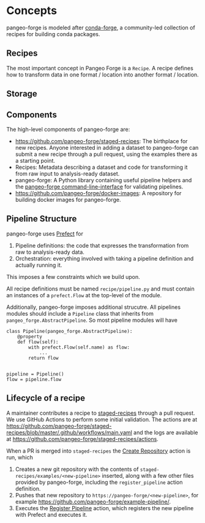 # Concepts

pangeo-forge is modeled after [conda-forge], a community-led collection of recipes
for building conda packages.

## Recipes

The most important concept in Pangeo Forge is a ``Recipe``.
A recipe defines how to transform data in one format / location into another format / location.


## Storage




## Components

The high-level components of pangeo-forge are:

* https://github.com/pangeo-forge/staged-recipes: The birthplace for new recipes.
  Anyone interested in adding a dataset to pangeo-forge can submit a new recipe
  through a pull request, using the examples there as a starting point.
* Recipes: Metadata describing a dataset and code for transforming it from
  raw input to analysis-ready dataset.
* pangeo-forge: A Python library containing useful pipeline helpers and the
  [pangeo-forge command-line-interface][cli] for validating pipelines.
* https://github.com/pangeo-forge/docker-images: A repository for building docker
  images for pangeo-forge.

## Pipeline Structure

pangeo-forge uses [Prefect] for

1. Pipeline definitions: the code that expresses the transformation from raw to analysis-ready data.
2. Orchestration: everything involved with taking a pipeline definition and actually running it.

This imposes a few constraints which we build upon.

All recipe definitions must be named `recipe/pipeline.py` and must contain an instances
of a `prefect.Flow` at the top-level of the module.

Additionally, pangeo-forge imposes additional strucutre. All pipelines modules should include a `Pipeline`
class that inherits from `pangeo_forge.AbstractPipeline`. So most pipeline modules will have


```
class Pipeline(pangeo_forge.AbstractPipeline):
    @property
    def flow(self):
        with prefect.Flow(self.name) as flow:
            ...
        return flow


pipeline = Pipeline()
flow = pipeline.flow
```

## Lifecycle of a recipe

A maintainer contributes a recipe to [staged-recipes] through a pull request. We
use GitHub Actions to perform some initial validation. The actions are at https://github.com/pangeo-forge/staged-recipes/blob/master/.github/workflows/main.yaml and the logs are available at https://github.com/pangeo-forge/staged-recipes/actions.

When a PR is merged into `staged-recipes` the [Create Repository](https://github.com/pangeo-forge/staged-recipes/blob/master/.github/workflows/create-repository.yaml) action is run, which

1. Creates a new git repository with the contents of `staged-recipes/examples/<new-pipeline>`
   inserted, along with a few other files provided by pangeo-forge, including the `register_pipeline` action definition.
2. Pushes that new repository to `https://pangeo-forge/<new-pipeline>`, for example https://github.com/pangeo-forge/example-pipeline/.
3. Executes the [Register Pipeline](https://github.com/pangeo-forge/staged-recipes/blob/master/.github/workflows/scripts/register_pipeline.yaml) action, which registers the new pipeline with Prefect and executes it.

[conda-forge]: https://conda-forge.github.io
[cli]: https://github.com/pangeo-forge/pangeo-forge/blob/master/pangeo_forge/cli.py
[Prefect]: https://docs.prefect.io
[staged-recipes]: https://github.com/pangeo-forge/staged-recipes/
